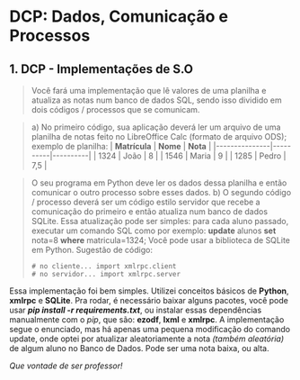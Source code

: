 # DCP: Dados, Comunicação e Processos 
## 1. DCP - Implementações de S.O
>  Você fará uma implementação que lê valores de uma planilha e atualiza as notas num banco de dados SQL, sendo isso dividido em dois códigos / processos que se comunicam.

> a) No primeiro código, sua aplicação deverá ler um arquivo de uma planilha de notas feito no LibreOffice Calc (formato de arquivo ODS); exemplo de planilha: 
>  | **Matrícula** | **Nome** | **Nota** |
>|---------------|----------|----------|
>| 1324          | João     | 8        |
>| 1546          | Maria    | 9        |
>| 1285          | Pedro    | 7,5      |


 > O seu programa em Python deve ler os dados dessa planilha e então comunicar o outro processo sobre esses dados. 
 > b) O segundo código / processo deverá ser um código estilo servidor que recebe a comunicação do primeiro e então atualiza num banco de dados SQLite. Essa atualização pode ser simples: para cada aluno passado, executar um comando SQL como por exemplo:
 >  **update** alunos **set** nota=8 **where** matricula=1324;
 >   Você pode usar a biblioteca de SQLite em Python.
 >    Sugestão de código: 
 >   
>     # no cliente... import xmlrpc.client
>     # no servidor... import xmlrpc.server

Essa implementação foi bem simples. Utilizei conceitos básicos de **Python**, **xmlrpc** e **SQLite**. Pra rodar, é necessário baixar alguns pacotes, você pode usar ***pip install -r requirements.txt***, ou instalar essas dependências manualmente com o *pip*, que são: **ezodf**, **lxml** e **xmlrpc**. A implementação segue o enunciado, mas há apenas uma pequena modificação do comando update, onde optei por atualizar aleatoriamente a nota *(também aleatória)* de algum aluno no Banco de Dados. Pode ser uma nota baixa, ou alta. 

*Que vontade de ser professor!*

